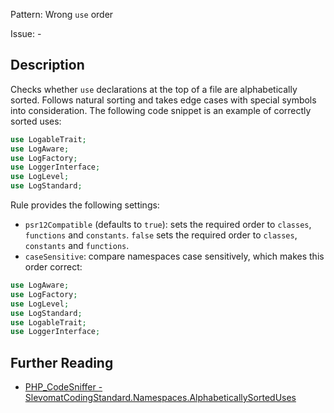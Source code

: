 Pattern: Wrong `use` order

Issue: -

## Description

Checks whether `use` declarations at the top of a file are alphabetically sorted. Follows natural sorting and takes edge cases with special symbols into consideration. The following code snippet is an example of correctly sorted uses:

```php
use LogableTrait;
use LogAware;
use LogFactory;
use LoggerInterface;
use LogLevel;
use LogStandard;
```

Rule provides the following settings:


* `psr12Compatible` (defaults to `true`): sets the required order to `classes`, `functions` and `constants`. `false` sets the required order to `classes`, `constants` and `functions`.
* `caseSensitive`: compare namespaces case sensitively, which makes this order correct:

```php
use LogAware;
use LogFactory;
use LogLevel;
use LogStandard;
use LogableTrait;
use LoggerInterface;
```

## Further Reading

* [PHP_CodeSniffer - SlevomatCodingStandard.Namespaces.AlphabeticallySortedUses](https://github.com/slevomat/coding-standard/blob/master/doc/namespaces.md#slevomatcodingstandardnamespacesalphabeticallysorteduses-)
